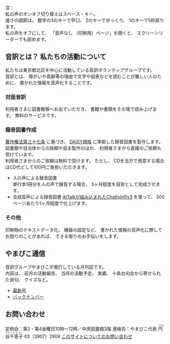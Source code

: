 <div id="parent">
<span data-dur="30.256" data-begin="4.758">注：</span>
<div id="popup">
私の声のオンオフ切り替えはスペース・キー。<br />
速さの調節は、
数字の3のキーで早口、
2のキーでゆっくり、
1のキーで5秒戻ります。<br />
私の声をオフにして、
「音声なし
（印刷用）ページ」を開くと、
スクリーンリーダーでも読めます。
<!--注終わり。-->
</div>
</div>

## <span data-dur="4.65" data-begin="35.014">音訳とは？ 私たちの活動について</span>

<span data-dur="7.975" data-begin="39.664">私たちは東京都北区を中心に活動している音訳ボランティアグループです。</span>  
<span data-dur="1.436" data-begin="47.639">音訳とは、</span>
<span data-dur="6.511" data-begin="49.075">障がいや高齢等の理由で文字や図表などを読むことが難しい人のために、</span>
<span data-dur="4.88" data-begin="55.586">書かれた情報を音声化することです。</span>

### <span data-dur="2.067" data-begin="60.466">対面音訳</span>

<span data-dur="3.263" data-begin="62.533">利用者さまに図書館等へお出でいただき、</span>
<span data-dur="4.559" data-begin="65.796">書籍や書類をその場で読み上げます。</span>
<span data-dur="3.314" data-begin="70.355">無料のサービスです。</span>

### <span data-dur="2.614" data-begin="73.669">録音図書作成</span>

<span data-dur="2.858" data-begin="76.283"><a href="http://elaws.e-gov.go.jp/search/elawsSearch/elaws_search/lsg0500/detail?lawId=345AC0000000048&openerCode=1" data-dur="1.782" data-begin="79.141">著作権法第三十七条</a></span>
<span data-dur="1.476" data-begin="80.923">に基づき、</span>
<span data-dur="1.612" data-begin="82.399"><a href="http://www.dinf.ne.jp/doc/daisy/" data-dur="1.782" data-begin="84.011">DAISY規格</a></span>
<span data-dur="4.497" data-begin="85.793">に準拠した録音図書を製作します。</span>  
<span data-dur="4.445" data-begin="90.290">図書館や自治体からの依頼や自主製作のほか、</span>
<span data-dur="5.54" data-begin="94.735">利用者さまから直接のご依頼も受けています。</span>  
<span data-dur="4.561" data-begin="100.275">利用者さまからのご依頼は無料で受けます。</span>
<span data-dur="0.999" data-begin="104.836">ただし、</span>
<span data-dur="7.413" data-begin="105.835">CDを当方で用意する場合はCD代として100円ご負担いただきます。</span>

- <span data-dur="3.358" data-begin="113.248">人の声による録音図書</span>  
<span data-dur="4.662" data-begin="116.606">単行本1冊分を人の声で録音する場合、</span>
<span data-dur="4.81" data-begin="121.268">3ヶ月程度を目安として完成させます。</span>
- <span data-dur="3.717" data-begin="126.078">合成音声による録音図書</span>
<span data-dur="3.862" data-begin="129.795"><a href="http://www.sciaccess.net/jp/ChattyInfty/" data-dur="1.782" data-begin="133.657">AITalkが組み込まれたChattyInfty3</a></span>
<span data-dur="1.348" data-begin="135.439">を使って、</span>
<span data-dur="5.191" data-begin="136.787">500ページあたり1ヶ月程度で仕上げます。</span>

### <span data-dur="1.717" data-begin="141.978">その他</span>

<span data-dur="2.549" data-begin="143.695">印刷物のテキストデータ化、</span>
<span data-dur="1.762" data-begin="146.244">機器の設定など、</span>
<span data-dur="4.613" data-begin="148.006">書かれた情報の音声化に際してお困りのことがあれば、</span>
<span data-dur="4.078" data-begin="152.619">できる限りのお手伝いをします。</span>

## <span data-dur="2.249" data-begin="156.697">やまびこ通信</span>

<span data-dur="4.869" data-begin="158.946">音訳グループやまびこが発行している月刊誌です。</span>  
<span data-dur="1.296" data-begin="163.815">内容は、</span>
<span data-dur="2.322" data-begin="165.111">前月の活動報告、</span>
<span data-dur="2.144" data-begin="167.433">当月の活動予定、</span>
<span data-dur="1.319" data-begin="169.577">実績、</span>
<span data-dur="3.002" data-begin="170.896">十条台句会から寄せられた俳句、</span>
<span data-dur="2.481" data-begin="173.898">クイズなど。</span>

- <span data-dur="1.46" data-begin="176.379"><a href="tusin201804.html" data-dur="2.282" data-begin="177.839">最新号</a></span>
- <span data-dur="1.634" data-begin="180.121"><a href="bn.html" data-dur="2.281" data-begin="181.755">バックナンバー</a></span>

## <span data-dur="1.943" data-begin="184.036">お問い合わせ</span>

<span data-dur="7.598" data-begin="185.979">定例会：第2・第4金曜日10時～12時／中央図書館3階</span>
<span data-dur="4.607" data-begin="193.577">連絡先：やまびこ代表 <ruby>円谷千恵子<rt>（ツムラヤ・チエコ）</rt></ruby></span>
<span data-dur="4.502" data-begin="198.184">03（3907）2909</span>
<span data-dur="2.729" data-begin="202.686"><a href="mailto:ymbk2016ml@gmail.com?Subject=やまびこウェブサイトについて" data-dur="6,577" data-begin="205.415">このサイトについてのお問い合わせ</a></span>
<!--以上でこのページの読み上げは終わりです。-->

